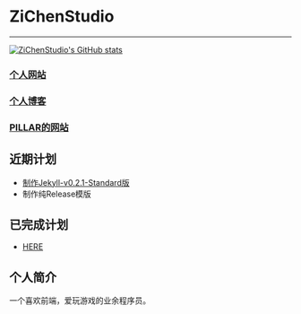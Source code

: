 # ZiChenStudio

---

[![ZiChenStudio's GitHub stats](https://github-readme-stats.vercel.app/api?username=ZiChenStudio)](https://github.com/ZiChenStudio/ZiChenStudio/README.md)
### [个人网站](https://zichenstudio.netlify.app/)
### [个人博客](https://zichenstudio.netlify.app/blog/)
### [PILLAR的网站](https://pillarzcs.netlify.app)
## 近期计划
- [制作Jekyll-v0.2.1-Standard版](https://github.com/ZiChenStudio/Efficiency_jekyll_theme)
- 制作纯Release模版
## 已完成计划
- [HERE](./over.md)
## 个人简介
一个喜欢前端，爱玩游戏的业余程序员。
